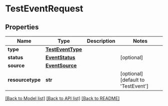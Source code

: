 # TestEventRequest


## Properties
Name | Type | Description | Notes
------------ | ------------- | ------------- | -------------
**type** | [**TestEventType**](TestEventType.md) |  | 
**status** | [**EventStatus**](EventStatus.md) |  | [optional] 
**source** | [**EventSource**](EventSource.md) |  | 
**resourcetype** | **str** |  | [optional] [default to 'TestEvent']

[[Back to Model list]](../README.md#documentation-for-models) [[Back to API list]](../README.md#documentation-for-api-endpoints) [[Back to README]](../README.md)


